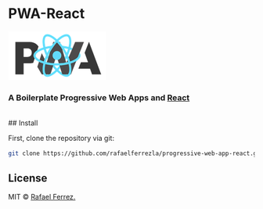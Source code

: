 ﻿# PWA-React 
[![pwa-react](/assets/img/pwa-react-logo.png)](https://facebook.github.io/react/)
### A Boilerplate Progressive Web Apps and [React](https://facebook.github.io/react/)
<br/> 
## Install 

First, clone the repository via git:

```bash
git clone https://github.com/rafaelferrezla/progressive-web-app-react.git your-project-name
```

 ## License 
 MIT © [Rafael Ferrez.](https://github.com/rafaelferrezla)
